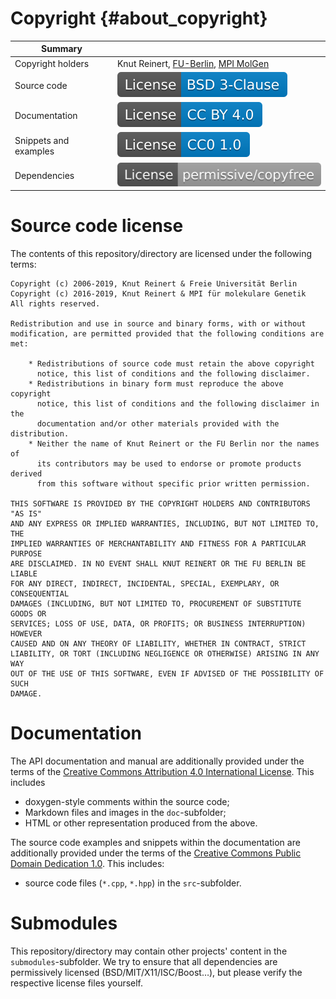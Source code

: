 # Copyright {#about_copyright}

| Summary                   |                                                                                        |
|---------------------------|----------------------------------------------------------------------------------------|
| Copyright holders         | Knut Reinert, [FU-Berlin](https://fu-berlin.de), [MPI MolGen](https://molgen.mpg.de/)  |
| Source code               | ![](doc/about/copyright/bsdl_badge.svg)                                                |
| Documentation             | ![](doc/about/copyright/ccby_badge.svg)                                                |
| Snippets and examples     | ![](doc/about/copyright/cc0_badge.svg)                                                 |
| Dependencies              | ![](doc/about/copyright/copyfree_badge.svg)                                            |

# Source code license

The contents of this repository/directory are licensed under the following terms:

```
Copyright (c) 2006-2019, Knut Reinert & Freie Universität Berlin
Copyright (c) 2016-2019, Knut Reinert & MPI für molekulare Genetik
All rights reserved.

Redistribution and use in source and binary forms, with or without
modification, are permitted provided that the following conditions are met:

    * Redistributions of source code must retain the above copyright
      notice, this list of conditions and the following disclaimer.
    * Redistributions in binary form must reproduce the above copyright
      notice, this list of conditions and the following disclaimer in the
      documentation and/or other materials provided with the distribution.
    * Neither the name of Knut Reinert or the FU Berlin nor the names of
      its contributors may be used to endorse or promote products derived
      from this software without specific prior written permission.

THIS SOFTWARE IS PROVIDED BY THE COPYRIGHT HOLDERS AND CONTRIBUTORS "AS IS"
AND ANY EXPRESS OR IMPLIED WARRANTIES, INCLUDING, BUT NOT LIMITED TO, THE
IMPLIED WARRANTIES OF MERCHANTABILITY AND FITNESS FOR A PARTICULAR PURPOSE
ARE DISCLAIMED. IN NO EVENT SHALL KNUT REINERT OR THE FU BERLIN BE LIABLE
FOR ANY DIRECT, INDIRECT, INCIDENTAL, SPECIAL, EXEMPLARY, OR CONSEQUENTIAL
DAMAGES (INCLUDING, BUT NOT LIMITED TO, PROCUREMENT OF SUBSTITUTE GOODS OR
SERVICES; LOSS OF USE, DATA, OR PROFITS; OR BUSINESS INTERRUPTION) HOWEVER
CAUSED AND ON ANY THEORY OF LIABILITY, WHETHER IN CONTRACT, STRICT
LIABILITY, OR TORT (INCLUDING NEGLIGENCE OR OTHERWISE) ARISING IN ANY WAY
OUT OF THE USE OF THIS SOFTWARE, EVEN IF ADVISED OF THE POSSIBILITY OF SUCH
DAMAGE.
```

# Documentation

The API documentation and manual are additionally provided under the
terms of the [Creative Commons Attribution 4.0 International License](http://creativecommons.org/licenses/by/4.0/).
This includes
  * doxygen-style comments within the source code;
  * Markdown files and images in the `doc`-subfolder;
  * HTML or other representation produced from the above.

The source code examples and snippets within the documentation are
additionally provided under the terms of the
[Creative Commons Public Domain Dedication 1.0](https://creativecommons.org/publicdomain/zero/1.0/deed).
This includes:
  * source code files (`*.cpp`, `*.hpp`) in the `src`-subfolder.

# Submodules

This repository/directory may contain other projects' content in the
`submodules`-subfolder. We try to ensure that all dependencies are
permissively licensed (BSD/MIT/X11/ISC/Boost…), but please verify the
respective license files yourself.
